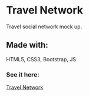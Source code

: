 # Travel Network

Travel social network mock up.

## Made with:

HTML5, CSS3, Bootstrap, JS

 ### See it here:

 [Travel Network](https://gabrieldominguezduran.github.io/travelNetwork/)



